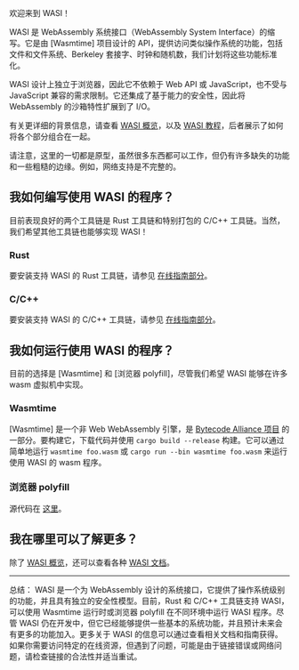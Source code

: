 欢迎来到 WASI！

WASI 是 WebAssembly 系统接口（WebAssembly System Interface）的缩写。它是由 [Wasmtime] 项目设计的 API，提供访问类似操作系统的功能，包括文件和文件系统、Berkeley 套接字、时钟和随机数，我们计划将这些功能标准化。

WASI 设计上独立于浏览器，因此它不依赖于 Web API 或 JavaScript，也不受与 JavaScript 兼容的需求限制。它还集成了基于能力的安全性，因此将 WebAssembly 的沙箱特性扩展到了 I/O。

有关更详细的背景信息，请查看 [WASI 概览](WASI-overview.md)，以及 [WASI 教程](WASI-tutorial.md)，后者展示了如何将各个部分组合在一起。

请注意，这里的一切都是原型，虽然很多东西都可以工作，但仍有许多缺失的功能和一些粗糙的边缘。例如，网络支持是不完整的。

## 我如何编写使用 WASI 的程序？

目前表现良好的两个工具链是 Rust 工具链和特别打包的 C/C++ 工具链。当然，我们希望其他工具链也能够实现 WASI！

### Rust

要安装支持 WASI 的 Rust 工具链，请参见 [在线指南部分](https://bytecodealliance.github.io/wasmtime/examples-rust-embed.html)。

### C/C++

要安装支持 WASI 的 C/C++ 工具链，请参见 [在线指南部分](https://bytecodealliance.github.io/wasmtime/lang-c.html)。

## 我如何运行使用 WASI 的程序？

目前的选择是 [Wasmtime] 和 [浏览器 polyfill]，尽管我们希望 WASI 能够在许多 wasm 虚拟机中实现。

### Wasmtime

[Wasmtime] 是一个非 Web WebAssembly 引擎，是 [Bytecode Alliance 项目](https://bytecodealliance.org) 的一部分。要构建它，下载代码并使用 `cargo build --release` 构建。它可以通过简单地运行 `wasmtime foo.wasm` 或 `cargo run --bin wasmtime foo.wasm` 来运行使用 WASI 的 wasm 程序。

### 浏览器 polyfill

源代码在 [这里](https://github.com/bjorn3/browser_wasi_shim)。

## 我在哪里可以了解更多？

除了 [WASI 概览](WASI-overview.md)，还可以查看各种 [WASI 文档](WASI-documents.md)。

---

总结：
WASI 是一个为 WebAssembly 设计的系统接口，它提供了操作系统级别的功能，并且具有独立的安全性模型。目前，Rust 和 C/C++ 工具链支持 WASI，可以使用 Wasmtime 运行时或浏览器 polyfill 在不同环境中运行 WASI 程序。尽管 WASI 仍在开发中，但它已经能够提供一些基本的系统功能，并且预计未来会有更多的功能加入。更多关于 WASI 的信息可以通过查看相关文档和指南获得。如果你需要访问特定的在线资源，但遇到了问题，可能是由于链接错误或网络问题，请检查链接的合法性并适当重试。
